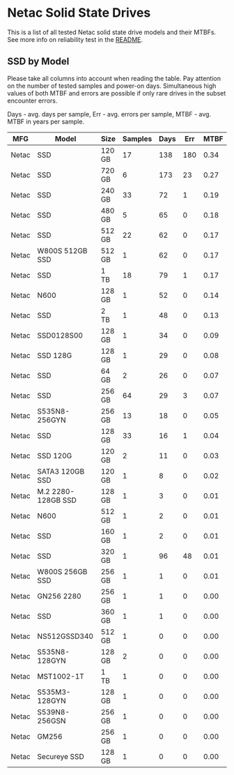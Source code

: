 Netac Solid State Drives
========================

This is a list of all tested Netac solid state drive models and their MTBFs. See
more info on reliability test in the [README](https://github.com/linuxhw/SMART).

SSD by Model
------------

Please take all columns into account when reading the table. Pay attention on the
number of tested samples and power-on days. Simultaneous high values of both MTBF
and errors are possible if only rare drives in the subset encounter errors.

Days - avg. days per sample,
Err  - avg. errors per sample,
MTBF - avg. MTBF in years per sample.

| MFG       | Model              | Size   | Samples | Days  | Err   | MTBF |
|-----------|--------------------|--------|---------|-------|-------|------|
| Netac     | SSD                | 120 GB | 17      | 138   | 180   | 0.34   |
| Netac     | SSD                | 720 GB | 6       | 173   | 23    | 0.27   |
| Netac     | SSD                | 240 GB | 33      | 72    | 1     | 0.19   |
| Netac     | SSD                | 480 GB | 5       | 65    | 0     | 0.18   |
| Netac     | SSD                | 512 GB | 22      | 62    | 0     | 0.17   |
| Netac     | W800S 512GB SSD    | 512 GB | 1       | 62    | 0     | 0.17   |
| Netac     | SSD                | 1 TB   | 18      | 79    | 1     | 0.17   |
| Netac     | N600               | 128 GB | 1       | 52    | 0     | 0.14   |
| Netac     | SSD                | 2 TB   | 1       | 48    | 0     | 0.13   |
| Netac     | SSD0128S00         | 128 GB | 1       | 34    | 0     | 0.09   |
| Netac     | SSD 128G           | 128 GB | 1       | 29    | 0     | 0.08   |
| Netac     | SSD                | 64 GB  | 2       | 26    | 0     | 0.07   |
| Netac     | SSD                | 256 GB | 64      | 29    | 3     | 0.07   |
| Netac     | S535N8-256GYN      | 256 GB | 13      | 18    | 0     | 0.05   |
| Netac     | SSD                | 128 GB | 33      | 16    | 1     | 0.04   |
| Netac     | SSD 120G           | 120 GB | 2       | 11    | 0     | 0.03   |
| Netac     | SATA3 120GB SSD    | 120 GB | 1       | 8     | 0     | 0.02   |
| Netac     | M.2 2280-128GB SSD | 128 GB | 1       | 3     | 0     | 0.01   |
| Netac     | N600               | 512 GB | 1       | 2     | 0     | 0.01   |
| Netac     | SSD                | 160 GB | 1       | 2     | 0     | 0.01   |
| Netac     | SSD                | 320 GB | 1       | 96    | 48    | 0.01   |
| Netac     | W800S 256GB SSD    | 256 GB | 1       | 1     | 0     | 0.01   |
| Netac     | GN256 2280         | 256 GB | 1       | 1     | 0     | 0.00   |
| Netac     | SSD                | 360 GB | 1       | 1     | 0     | 0.00   |
| Netac     | NS512GSSD340       | 512 GB | 1       | 0     | 0     | 0.00   |
| Netac     | S535N8-128GYN      | 128 GB | 2       | 0     | 0     | 0.00   |
| Netac     | MST1002-1T         | 1 TB   | 1       | 0     | 0     | 0.00   |
| Netac     | S535M3-128GYN      | 128 GB | 1       | 0     | 0     | 0.00   |
| Netac     | S539N8-256GSN      | 256 GB | 1       | 0     | 0     | 0.00   |
| Netac     | GM256              | 256 GB | 1       | 0     | 0     | 0.00   |
| Netac     | Secureye SSD       | 128 GB | 1       | 0     | 0     | 0.00   |
